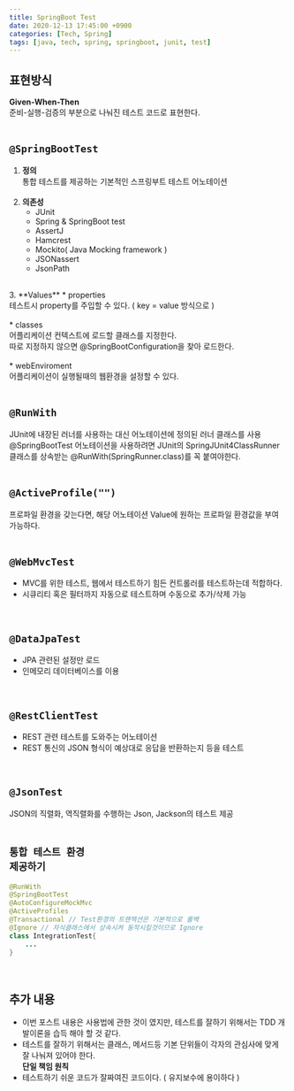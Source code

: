 ```yaml
---
title: SpringBoot Test
date: 2020-12-13 17:45:00 +0900
categories: [Tech, Spring]
tags: [java, tech, spring, springboot, junit, test]
---
```


## 표현방식
**Given-When-Then**<br>
준비-실행-검증의 부분으로 나눠진 테스트 코드로 표현한다.<br>
<br>

## <code>@SpringBootTest</code>
1. **정의**<br>
   통합 테스트를 제공하는 기본적인 스프링부트 테스트 어노테이션<br>
   <br>
2. **의존성**
    * JUnit
    * Spring & SpringBoot test
    * AssertJ
    * Hamcrest
    * Mockito( Java Mocking framework )
    * JSONassert
    * JsonPath<br>
  <br>
3. **Values**
    * properties<br>
      테스트시 property를 주입할 수 있다. ( key = value 방식으로 )<br>
      <br>
    * classes<br>
      어플리케이션 컨텍스트에 로드할 클래스를 지정한다.<br>
      따로 지정하지 않으면 @SpringBootConfiguration을 찾아 로드한다.<br>
      <br>
    * webEnviroment<br>
      어플리케이션이 실행될때의 웹환경을 설정할 수 있다.<br>
      <br>

## <code>@RunWith</code>
JUnit에 내장된 러너를 사용하는 대신 어노테이션에 정의된 러너 클래스를 사용<br>
@SpringBootTest 어노테이션을 사용하려면
JUnit의 SpringJUnit4ClassRunner 클래스를 상속받는 @RunWith(SpringRunner.class)를 꼭 붙여야한다.<br>
<br>

## <code>@ActiveProfile("")</code>
프로파일 환경을 갖는다면, 해당 어노테이션 Value에 원하는 프로파일 환경값을 부여 가능하다.<br>
<br>

## <code>@WebMvcTest</code>
  * MVC를 위한 테스트, 웹에서 테스트하기 힘든 컨트롤러를 테스트하는데 적합하다.
  * 시큐리티 혹은 필터까지 자동으로 테스트하며 수동으로 추가/삭제 가능<br>
  <br>

## <code>@DataJpaTest</code>
  * JPA 관련된 설정만 로드
  * 인메모리 데이터베이스를 이용<br>
  <br>

## <code>@RestClientTest</code>
  * REST 관련 테스트를 도와주는 어노테이션
  * REST 통신의 JSON 형식이 예상대로 응답을 반환하는지 등을 테스트<br>
  <br>

## <code>@JsonTest</code>
JSON의 직렬화, 역직렬화를 수행하는 Json, Jackson의 테스트 제공<br>
<br>

## <code>통합 테스트 환경 제공하기</code>
```java
@RunWith
@SpringBootTest
@AutoConfigureMockMvc
@ActiveProfiles
@Transactional // Test환경의 트랜잭션은 기본적으로 롤백
@Ignore // 자식클래스에서 상속시켜 동작시킬것이므로 Ignore
class IntegrationTest{
    ...
}
```
<br>

## 추가 내용
  * 이번 포스트 내용은 사용법에 관한 것이 였지만, 테스트를 잘하기 위해서는 TDD 개발이론을 습득 해야 할 것 같다.
  * 테스트를 잘하기 위해서는 클래스, 메서드등 기본 단위들이 각자의 관심사에 맞게 잘 나눠져 있어야 한다.<br>
    **단일 책임 원칙**
  * 테스트하기 쉬운 코드가 잘짜여진 코드이다. ( 유지보수에 용이하다 )


